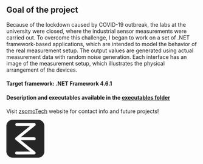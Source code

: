 ## Goal of the project

Because of the lockdown caused by COVID-19 outbreak, the labs at the university were closed, where the industrial sensor measurements were carried out. To overcome this challenge, I began to work on a set of .NET framework-based applications, which are intended to model the behavior of the real measurement setup. The output values are generated using actual measurement data with random noise generation. Each interface has an image of the measurement setup, which illustrates the physical arrangement of the devices.

#### Target framework: .NET Framework 4.6.1

#### Description and executables available in the [executables folder](https://github.com/zsoltmo/Measurement-Modeling/tree/master/executables)
 
 

Visit [zsomoTech](https://sites.google.com/view/zsomotech/home) website for contact info and future projects!

<p align="left">
<img width=100 height=100 src="/resources/zsomoTechLogo150px.png">
</p>
 
 
